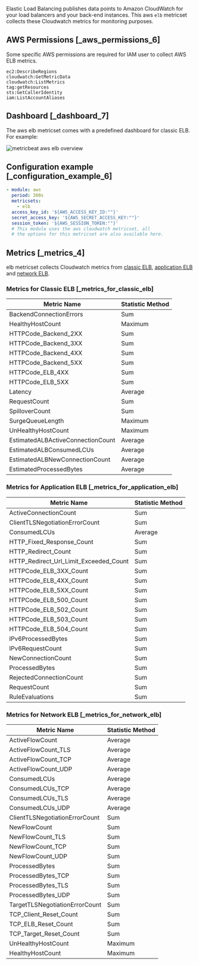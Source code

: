 Elastic Load Balancing publishes data points to Amazon CloudWatch for your load balancers and your back-end instances. This aws `elb` metricset collects these Cloudwatch metrics for monitoring purposes.


## AWS Permissions [_aws_permissions_6]

Some specific AWS permissions are required for IAM user to collect AWS ELB metrics.

```
ec2:DescribeRegions
cloudwatch:GetMetricData
cloudwatch:ListMetrics
tag:getResources
sts:GetCallerIdentity
iam:ListAccountAliases
```


## Dashboard [_dashboard_7]

The aws elb metricset comes with a predefined dashboard for classic ELB. For example:

![metricbeat aws elb overview](images/metricbeat-aws-elb-overview.png)


## Configuration example [_configuration_example_6]

```yaml
- module: aws
  period: 300s
  metricsets:
    - elb
  access_key_id: '${AWS_ACCESS_KEY_ID:""}'
  secret_access_key: '${AWS_SECRET_ACCESS_KEY:""}'
  session_token: '${AWS_SESSION_TOKEN:""}'
  # This module uses the aws cloudwatch metricset, all
  # the options for this metricset are also available here.
```


## Metrics [_metrics_4]

elb metricset collects Cloudwatch metrics from [classic ELB](https://docs.aws.amazon.com/elasticloadbalancing/latest/classic/elb-cloudwatch-metrics.html), [application ELB](https://docs.aws.amazon.com/elasticloadbalancing/latest/application/load-balancer-cloudwatch-metrics.html) and [network ELB](https://docs.aws.amazon.com/elasticloadbalancing/latest/network/load-balancer-cloudwatch-metrics.html).


### Metrics for Classic ELB [_metrics_for_classic_elb]

| Metric Name | Statistic Method |
| --- | --- |
| BackendConnectionErrors | Sum |
| HealthyHostCount | Maximum |
| HTTPCode_Backend_2XX | Sum |
| HTTPCode_Backend_3XX | Sum |
| HTTPCode_Backend_4XX | Sum |
| HTTPCode_Backend_5XX | Sum |
| HTTPCode_ELB_4XX | Sum |
| HTTPCode_ELB_5XX | Sum |
| Latency | Average |
| RequestCount | Sum |
| SpilloverCount | Sum |
| SurgeQueueLength | Maximum |
| UnHealthyHostCount | Maximum |
| EstimatedALBActiveConnectionCount | Average |
| EstimatedALBConsumedLCUs | Average |
| EstimatedALBNewConnectionCount | Average |
| EstimatedProcessedBytes | Average |


### Metrics for Application ELB [_metrics_for_application_elb]

| Metric Name | Statistic Method |
| --- | --- |
| ActiveConnectionCount | Sum |
| ClientTLSNegotiationErrorCount | Sum |
| ConsumedLCUs | Average |
| HTTP_Fixed_Response_Count | Sum |
| HTTP_Redirect_Count | Sum |
| HTTP_Redirect_Url_Limit_Exceeded_Count | Sum |
| HTTPCode_ELB_3XX_Count | Sum |
| HTTPCode_ELB_4XX_Count | Sum |
| HTTPCode_ELB_5XX_Count | Sum |
| HTTPCode_ELB_500_Count | Sum |
| HTTPCode_ELB_502_Count | Sum |
| HTTPCode_ELB_503_Count | Sum |
| HTTPCode_ELB_504_Count | Sum |
| IPv6ProcessedBytes | Sum |
| IPv6RequestCount | Sum |
| NewConnectionCount | Sum |
| ProcessedBytes | Sum |
| RejectedConnectionCount | Sum |
| RequestCount | Sum |
| RuleEvaluations | Sum |


### Metrics for Network ELB [_metrics_for_network_elb]

| Metric Name | Statistic Method |
| --- | --- |
| ActiveFlowCount | Average |
| ActiveFlowCount_TLS | Average |
| ActiveFlowCount_TCP | Average |
| ActiveFlowCount_UDP | Average |
| ConsumedLCUs | Average |
| ConsumedLCUs_TCP | Average |
| ConsumedLCUs_TLS | Average |
| ConsumedLCUs_UDP | Average |
| ClientTLSNegotiationErrorCount | Sum |
| NewFlowCount | Sum |
| NewFlowCount_TLS | Sum |
| NewFlowCount_TCP | Sum |
| NewFlowCount_UDP | Sum |
| ProcessedBytes | Sum |
| ProcessedBytes_TCP | Sum |
| ProcessedBytes_TLS | Sum |
| ProcessedBytes_UDP | Sum |
| TargetTLSNegotiationErrorCount | Sum |
| TCP_Client_Reset_Count | Sum |
| TCP_ELB_Reset_Count | Sum |
| TCP_Target_Reset_Count | Sum |
| UnHealthyHostCount | Maximum |
| HealthyHostCount | Maximum |
